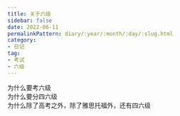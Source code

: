 ```yaml
---
title: 关于六级  
sidebar: false  
date: 2022-06-11
permalinkPattern: diary/:year/:month/:day/:slug.html  
category:
- 日记     
tag:
- 考试
- 六级
---
```


为什么要考六级  
为什么要分四六级  
为什么除了高考之外，除了雅思托福外，还有四六级  

